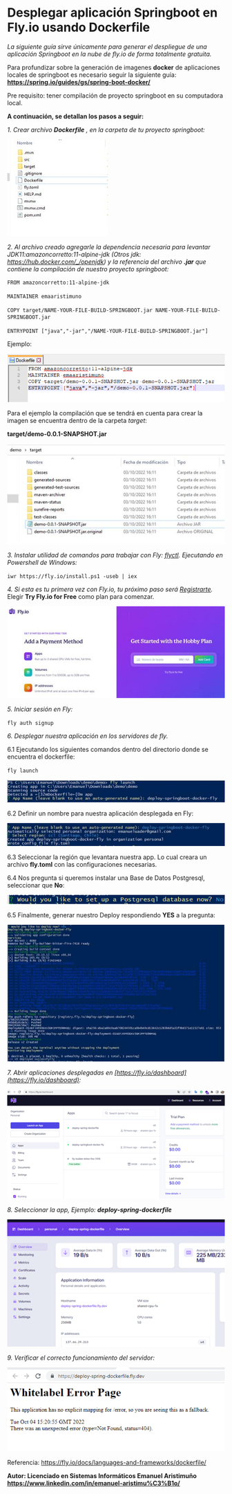 # Desplegar aplicación Springboot en Fly.io usando Dockerfile

*La siguiente guía sirve únicamente para generar el despliegue de una aplicación Springboot en la nube de fly.io de forma totalmente gratuita.*

Para profundizar sobre la generación de imagenes **docker** de aplicaciones locales de springboot es necesario seguir la siguiente guía: [ **https://spring.io/guides/gs/spring-boot-docker/** ](https://spring.io/guides/gs/spring-boot-docker/)


Pre requisito: tener compilación de proyecto springboot en su computadora local.


**A continuación, se detallan los pasos a seguir:**

*1. Crear archivo **Dockerfile** , en la carpeta de tu proyecto springboot:*

![](img/image001.jpg)

*2. Al archivo creado agregarle la dependencia necesaria para levantar JDK11:amazoncorretto:11-alpine-jdk (Otros jdk: https://hub.docker.com/_/openjdk) y la referencia del archivo **.jar** que contiene la compilación de nuestro proyecto springboot:*


	FROM amazoncorretto:11-alpine-jdk
 
	MAINTAINER emaaristimuno
 
	COPY target/NAME-YOUR-FILE-BUILD-SPRINGBOOT.jar NAME-YOUR-FILE-BUILD-SPRINGBOOT.jar
 
	ENTRYPOINT ["java","-jar","/NAME-YOUR-FILE-BUILD-SPRINGBOOT.jar"]

Ejemplo:

![](img/image002.png)

Para el ejemplo la compilación que se tendrá en cuenta para crear la imagen se encuentra dentro de la carpeta  *target*:

**target/demo-0.0.1-SNAPSHOT.jar**

![](img/image003.jpg)

*3. Instalar utilidad de comandos para trabajar con Fly:  [flyctl](https://fly.io/docs/hands-on/install-flyctl/). Ejecutando en Powershell de Windows:*

`iwr https://fly.io/install.ps1 -useb | iex`


*4. Si esta es tu primera vez con Fly.io, tu próximo paso será [Registrarte](https://fly.io/docs/hands-on/sign-up/).*
 Elegir  **Try Fly.io for Free**  como plan para comenzar.


![](img/image004.jpg)

*5. Iniciar sesión en Fly:*

 `fly auth signup`

*6. Desplegar nuestra aplicación en los servidores de fly.*

6.1 Ejecutando los siguientes comandos dentro del directorio donde se encuentra el dockerfile:

 `fly launch`
 
 ![](img/image005.jpg)


6.2 Definir un nombre para nuestra aplicación desplegada en Fly:
  
  
![](img/image006.jpg)


6.3 Seleccionar la región que levantara nuestra app. Lo cual creara un archivo  **fly.toml**  con las configuraciones necesarias.

6.4 Nos pregunta si queremos instalar una Base de Datos Postgresql, seleccionar que  **No**:

![](img/image007.png)

6.5 Finalmente, generar nuestro Deploy respondiendo **YES** a la pregunta:

![](img/image008.jpg)

*7. Abrir aplicaciones desplegadas en [https://fly.io/dashboard](https://fly.io/dashboard):*

![](img/image009.png)

*8. Seleccionar la app, Ejemplo:  **deploy-spring-dockerfile***

![](img/image010.png)

*9. Verificar el correcto funcionamiento del servidor:*

![](img/image011.png)


Referencia: https://fly.io/docs/languages-and-frameworks/dockerfile/


**Autor: Licenciado en Sistemas Informáticos Emanuel Aristimuño https://www.linkedin.com/in/emanuel-aristimu%C3%B1o/** 
